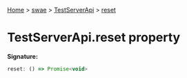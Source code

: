 [Home](./index) &gt; [swae](./swae.md) &gt; [TestServerApi](./swae.testserverapi.md) &gt; [reset](./swae.testserverapi.reset.md)

# TestServerApi.reset property


**Signature:**
```javascript
reset: () => Promise<void>
```
